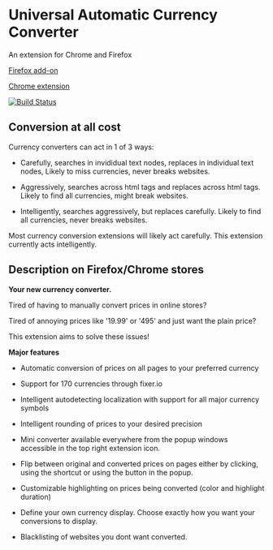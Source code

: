 # Universal Automatic Currency Converter

An extension for Chrome and Firefox

[Firefox add-on](https://addons.mozilla.org/en-US/firefox/addon/ua-currency-converter/)

[Chrome extension](https://chrome.google.com/webstore/detail/universal-automatic-curre/hbjagjepkeogombomfeefdmjnclgojli)

[![Build Status](https://travis-ci.com/Baizey/UniversalAutomaticCurrencyConverter.svg?branch=deployed)](https://travis-ci.com/Baizey/UniversalAutomaticCurrencyConverter)

## Conversion at all cost

Currency converters can act in 1 of 3 ways:

- Carefully, searches in invididual text nodes, replaces in individual text nodes, Likely to miss currencies, never breaks websites.

- Aggressively, searches across html tags and replaces across html tags. Likely to find all currencies, might break websites.

- Intelligently, searches aggressively, but replaces carefully. Likely to find all currencies, never breaks websites.

Most currency conversion extensions will likely act carefully. This extension currently acts intelligently.

## Description on Firefox/Chrome stores

<strong>Your new currency converter.</strong>

Tired of having to manually convert prices in online stores?

Tired of annoying prices like '19.99' or '495' and just want the plain price?

This extension aims to solve these issues!

<b>Major features</b>

- Automatic conversion of prices on all pages to your preferred currency

- Support for 170 currencies through fixer.io

- Intelligent autodetecting localization with support for all major currency symbols

- Intelligent rounding of prices to your desired precision

- Mini converter available everywhere from the popup windows accessible in the top right extension icon.

- Flip between original and converted prices on pages either by clicking, using the shortcut or using the button in the popup.

- Customizable highlighting on prices being converted (color and highlight duration)

- Define your own currency display. Choose exactly how you want your conversions to display.

- Blacklisting of websites you dont want converted.
